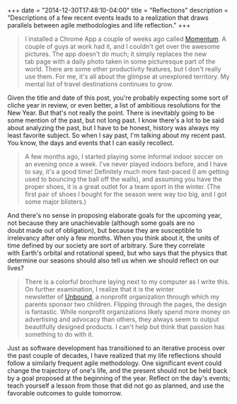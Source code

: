 +++
date = "2014-12-30T17:48:10-04:00"
title = "Reflections"
description = "Descriptions of a few recent events leads to a realization that draws parallels between agile methodologies and life reflection."
+++

> I installed a Chrome App a couple of weeks ago called [Momentum](http://momentumdash.com/). A couple of guys at work had it, and I couldn't get over the awesome pictures. The app doesn't do much; it simply replaces the new tab page with a daily photo taken in some picturesque part of the world. There are some other productivity features, but I don't really use them. For me, it's all about the glimpse at unexplored territory. My mental list of travel destinations continues to grow.

Given the title and date of this post, you're probably expecting some sort of cliche year in review, or even better, a list of ambitious resolutions for the New Year. But that's not really the point. There is inevitably going to be some mention of the past, but not long past. I know there's a lot to be said about analyzing the past, but I have to be honest, history was always my least favorite subject. So when I say past, I'm talking about my recent past. You know, the days and events that I can easily recollect.

> A few months ago, I started playing some informal indoor soccer on an evening once a week. I've never played indoors before, and I have to say, it's a good time! Definitely much more fast-paced (I am getting used to bouncing the ball off the walls), and assuming you have the proper shoes, it is a great outlet for a team sport in the winter. (The first pair of shoes I bought for the season were way too big, and I got some major blisters.)

And there's no sense in proposing elaborate goals for the upcoming year, not because they are unachievable (although some goals are no doubt made out of obligation), but because they are susceptible to irrelevancy after only a few months. When you think about it, the units of time defined by our society are sort of arbitrary. Sure they correlate with Earth's orbital and rotational speed, but who says that the physics that determine our seasons should also tell us when we should reflect on our lives?

> There is a colorful brochure laying next to my computer as I write this. On further examination, I realize that it is the winter newsletter of [Unbound](https://www.unbound.org/), a nonprofit organization through which my parents sponsor two children. Flipping through the pages, the design is fantastic. While nonprofit organizations likely spend more money on advertising and advocacy than others, they always seem to output beautifully designed products. I can't help but think that passion has something to do with it.

Just as software development has transitioned to an iterative process over the past couple of decades, I have realized that my life reflections should follow a similarly frequent agile methodology. One significant event could change the trajectory of one's life, and the present should not be held back by a goal proposed at the beginning of the year. Reflect on the day's events; teach yourself a lesson from those that did not go as planned, and use the favorable outcomes to guide tomorrow.
